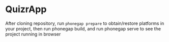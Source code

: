 # QuizrApp

After cloning repository, run `phonegap prepare` to obtain/restore platforms in your project, then run phonegap build, and run phonegap serve to see the project running in browser

